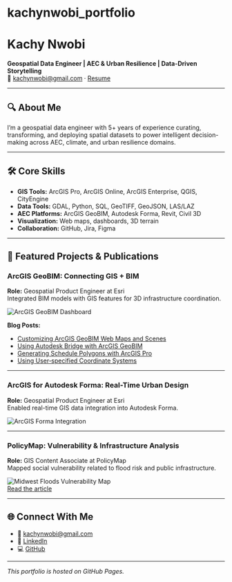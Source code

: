 # kachynwobi_portfolio
# Kachy Nwobi

**Geospatial Data Engineer | AEC & Urban Resilience | Data-Driven Storytelling**  
📧 kachynwobi@gmail.com · [Resume](#)

---

## 🔍 About Me

I’m a geospatial data engineer with 5+ years of experience curating, transforming, and deploying spatial datasets to power intelligent decision-making across AEC, climate, and urban resilience domains.

---

## 🛠️ Core Skills

- **GIS Tools:** ArcGIS Pro, ArcGIS Online, ArcGIS Enterprise, QGIS, CityEngine  
- **Data Tools:** GDAL, Python, SQL, GeoTIFF, GeoJSON, LAS/LAZ  
- **AEC Platforms:** ArcGIS GeoBIM, Autodesk Forma, Revit, Civil 3D  
- **Visualization:** Web maps, dashboards, 3D terrain  
- **Collaboration:** GitHub, Jira, Figma  

---

## 📌 Featured Projects & Publications

### ArcGIS GeoBIM: Connecting GIS + BIM  
**Role:** Geospatial Product Engineer at Esri  
Integrated BIM models with GIS features for 3D infrastructure coordination.

![ArcGIS GeoBIM Dashboard](images/geobim-dashboard.png)

**Blog Posts:**  
- [Customizing ArcGIS GeoBIM Web Maps and Scenes](https://www.esri.com/arcgis-blog/products/arcgis-geobim/3d-gis/customizing-arcgis-geobim-web-maps-and-scenes/)  
- [Using Autodesk Bridge with ArcGIS GeoBIM](https://www.esri.com/arcgis-blog/products/arcgis-geobim/3d-gis/using-autodesk-bridge-with-arcgis-geobim/)  
- [Generating Schedule Polygons with ArcGIS Pro](https://www.esri.com/arcgis-blog/products/arcgis-pro/3d-gis/generating-schedule-polygons-in-arcgis-pro/)  
- [Using User‑specified Coordinate Systems](https://www.esri.com/arcgis-blog/products/arcgis-geobim/3d-gis/using-user-specified-coordinate-systems-in-arcgis-geobim/)  

---

### ArcGIS for Autodesk Forma: Real-Time Urban Design  
**Role:** Geospatial Product Engineer at Esri  
Enabled real-time GIS data integration into Autodesk Forma.

![ArcGIS Forma Integration](images/forma-integration.png)

---

### PolicyMap: Vulnerability & Infrastructure Analysis  
**Role:** GIS Content Associate at PolicyMap  
Mapped social vulnerability related to flood risk and public infrastructure.

![Midwest Floods Vulnerability Map](images/midwest-floods.png)  
[Read the article](https://www.policymap.com/2023/08/flooding-and-vulnerability/)

---

## 🌐 Connect With Me  
- 📧 [kachynwobi@gmail.com](mailto:kachynwobi@gmail.com)  
- 💼 [LinkedIn](#)  
- 💻 [GitHub](#)

---

_This portfolio is hosted on GitHub Pages._
